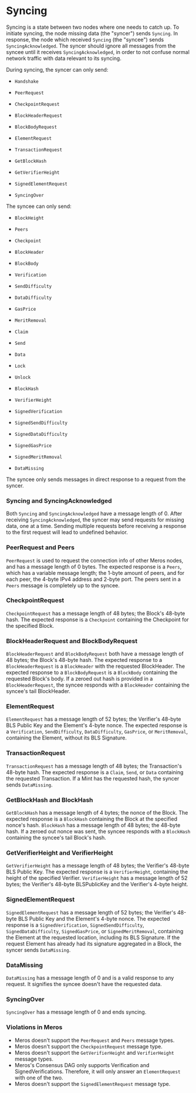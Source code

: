 # Syncing

Syncing is a state between two nodes where one needs to catch up. To initiate syncing, the node missing data (the "syncer") sends `Syncing`. In response, the node which received `Syncing` (the "syncee") sends `SyncingAcknowledged`. The syncer should ignore all messages from the syncee until it receives `SyncingAcknowledged`, in order to not confuse normal network traffic with data relevant to its syncing.

During syncing, the syncer can only send:

- `Handshake`

- `PeerRequest`

- `CheckpointRequest`
- `BlockHeaderRequest`
- `BlockBodyRequest`

- `ElementRequest`

- `TransactionRequest`

- `GetBlockHash`
- `GetVerifierHeight`

- `SignedElementRequest`

- `SyncingOver`

The syncee can only send:

- `BlockHeight`

- `Peers`

- `Checkpoint`
- `BlockHeader`
- `BlockBody`

- `Verification`
- `SendDifficulty`
- `DataDifficulty`
- `GasPrice`
- `MeritRemoval`

- `Claim`
- `Send`
- `Data`
- `Lock`
- `Unlock`

- `BlockHash`
- `VerifierHeight`

- `SignedVerification`
- `SignedSendDifficulty`
- `SignedDataDifficulty`
- `SignedGasPrice`
- `SignedMeritRemoval`

- `DataMissing`

The syncee only sends messages in direct response to a request from the syncer.

### Syncing and SyncingAcknowledged

Both `Syncing` and `SyncingAcknowledged` have a message length of 0. After receiving `SyncingAcknowledged`, the syncer may send requests for missing data, one at a time. Sending multiple requests before receiving a response to the first request will lead to undefined behavior.

### PeerRequest and Peers

`PeerRequest` is used to request the connection info of other Meros nodes, and has a message length of 0 bytes. The expected response is a `Peers`, which has a variable message length; the 1-byte amount of peers, and for each peer, the 4-byte IPv4 address and 2-byte port. The peers sent in a `Peers` message is completely up to the syncee.

### CheckpointRequest

`CheckpointRequest` has a message length of 48 bytes; the Block's 48-byte hash. The expected response is a `Checkpoint` containing the Checkpoint for the specified Block.

### BlockHeaderRequest and BlockBodyRequest

`BlockHeaderRequest` and `BlockBodyRequest` both have a message length of 48 bytes; the Block's 48-byte hash. The expected response to a `BlockHeaderRequest` is a `BlockHeader` with the requested BlockHeader. The expected response to a `BlockBodyRequest` is a `BlockBody` containing the requested Block's body. If a zeroed out hash is provided in a `BlockHeaderRequest`, the syncee responds with a `BlockHeader` containing the syncee's tail BlockHeader.

### ElementRequest

`ElementRequest` has a message length of 52 bytes; the Verifier's 48-byte BLS Public Key and the Element's 4-byte nonce. The expected response is a `Verification`, `SendDifficulty`, `DataDifficulty`, `GasPrice`, or `MeritRemoval`, containing the Element, without its BLS Signature.

### TransactionRequest

`TransactionRequest` has a message length of 48 bytes; the Transaction's 48-byte hash. The expected response is a `Claim`, `Send`, or `Data` containing the requested Transaction. If a Mint has the requested hash, the syncer sends `DataMissing`.

### GetBlockHash and BlockHash

`GetBlockHash` has a message length of 4 bytes; the nonce of the Block. The expected response is a `BlockHash` containing the Block at the specified nonce's hash. `BlockHash` has a message length of 48 bytes; the 48-byte hash. If a zeroed out nonce was sent, the syncee responds with a `BlockHash` containing the syncee's tail Block's hash.

### GetVerifierHeight and VerifierHeight

`GetVerifierHeight` has a message length of 48 bytes; the Verifier's 48-byte BLS Public Key. The expected response is a `VerifierHeight`, containing the height of the specified Verifier. `VerifierHeight` has a message length of 52 bytes; the Verifier's 48-byte BLSPublicKey and the Verifier's 4-byte height.

### SignedElementRequest

`SignedElementRequest` has a message length of 52 bytes; the Verifier's 48-byte BLS Public Key and the Element's 4-byte nonce. The expected response is a `SignedVerification`, `SignedSendDifficulty`, `SignedDataDifficulty`, `SignedGasPrice`, or `SignedMeritRemoval`, containing the Element at the requested location, including its BLS Signature. If the request Element has already had its signature aggregated in a Block, the syncer sends `DataMissing`.

### DataMissing

`DataMissing` has a message length of 0 and is a valid response to any request. It signifies the syncee doesn't have the requested data.

### SyncingOver

`SyncingOver` has a message length of 0 and ends syncing.

### Violations in Meros

- Meros doesn't support the `PeerRequest` and `Peers` message types.
- Meros doesn't support the `CheckpointRequest` message type.
- Meros doesn't support the `GetVerifierHeight` and `VerifierHeight` message types.
- Meros's Consensus DAG only supports Verification and SignedVerifications. Therefore, it will only answer an `ElementRequest` with one of the two.
- Meros doesn't support the `SignedElementRequest` message type.
